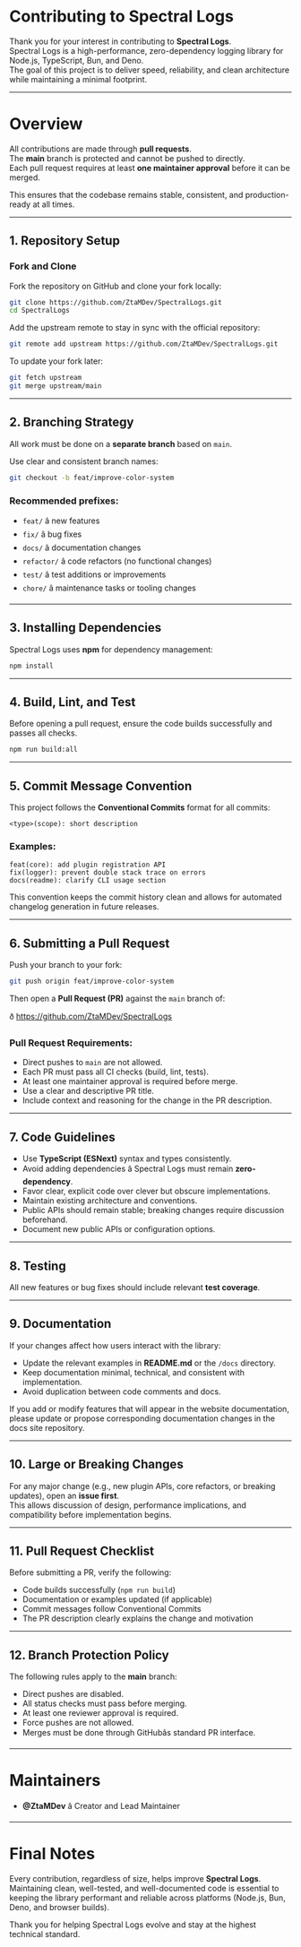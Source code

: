 # Contributing to Spectral Logs

Thank you for your interest in contributing to **Spectral Logs**.  
Spectral Logs is a high-performance, zero-dependency logging library for Node.js, TypeScript, Bun, and Deno.  
The goal of this project is to deliver speed, reliability, and clean architecture while maintaining a minimal footprint.

---

# Overview

All contributions are made through **pull requests**.  
The **main** branch is protected and cannot be pushed to directly.  
Each pull request requires at least **one maintainer approval** before it can be merged.

This ensures that the codebase remains stable, consistent, and production-ready at all times.

---

## 1. Repository Setup

### Fork and Clone

Fork the repository on GitHub and clone your fork locally:

```bash
git clone https://github.com/ZtaMDev/SpectralLogs.git
cd SpectralLogs
```

Add the upstream remote to stay in sync with the official repository:

```bash
git remote add upstream https://github.com/ZtaMDev/SpectralLogs.git
```

To update your fork later:

```bash
git fetch upstream
git merge upstream/main
```

---

## 2. Branching Strategy

All work must be done on a **separate branch** based on `main`.

Use clear and consistent branch names:

```bash
git checkout -b feat/improve-color-system
```

### Recommended prefixes:
- `feat/` â new features  
- `fix/` â bug fixes  
- `docs/` â documentation changes  
- `refactor/` â code refactors (no functional changes)  
- `test/` â test additions or improvements  
- `chore/` â maintenance tasks or tooling changes  

---

## 3. Installing Dependencies

Spectral Logs uses **npm** for dependency management:

```bash
npm install
```

---

## 4. Build, Lint, and Test

Before opening a pull request, ensure the code builds successfully and passes all checks.

```bash
npm run build:all
```

---

## 5. Commit Message Convention

This project follows the **Conventional Commits** format for all commits:

```
<type>(scope): short description
```

### Examples:

```
feat(core): add plugin registration API
fix(logger): prevent double stack trace on errors
docs(readme): clarify CLI usage section
```

This convention keeps the commit history clean and allows for automated changelog generation in future releases.

---

## 6. Submitting a Pull Request

Push your branch to your fork:

```bash
git push origin feat/improve-color-system
```

Then open a **Pull Request (PR)** against the `main` branch of:

ð https://github.com/ZtaMDev/SpectralLogs

### Pull Request Requirements:
- Direct pushes to `main` are not allowed.  
- Each PR must pass all CI checks (build, lint, tests).  
- At least one maintainer approval is required before merge.  
- Use a clear and descriptive PR title.  
- Include context and reasoning for the change in the PR description.  

---

## 7. Code Guidelines

- Use **TypeScript (ESNext)** syntax and types consistently.  
- Avoid adding dependencies â Spectral Logs must remain **zero-dependency**.  
- Favor clear, explicit code over clever but obscure implementations.  
- Maintain existing architecture and conventions.  
- Public APIs should remain stable; breaking changes require discussion beforehand.  
- Document new public APIs or configuration options.  

---

## 8. Testing

All new features or bug fixes should include relevant **test coverage**.

---

## 9. Documentation

If your changes affect how users interact with the library:
- Update the relevant examples in **README.md** or the `/docs` directory.  
- Keep documentation minimal, technical, and consistent with implementation.  
- Avoid duplication between code comments and docs.  

If you add or modify features that will appear in the website documentation, please update or propose corresponding documentation changes in the docs site repository.

---

## 10. Large or Breaking Changes

For any major change (e.g., new plugin APIs, core refactors, or breaking updates), open an **issue first**.  
This allows discussion of design, performance implications, and compatibility before implementation begins.

---

## 11. Pull Request Checklist

Before submitting a PR, verify the following:
- Code builds successfully (`npm run build`)  
- Documentation or examples updated (if applicable)  
- Commit messages follow Conventional Commits  
- The PR description clearly explains the change and motivation  

---

## 12. Branch Protection Policy

The following rules apply to the **main** branch:
- Direct pushes are disabled.  
- All status checks must pass before merging.  
- At least one reviewer approval is required.  
- Force pushes are not allowed.  
- Merges must be done through GitHubâs standard PR interface.  

---

# Maintainers

- **@ZtaMDev** â Creator and Lead Maintainer  

---

# Final Notes

Every contribution, regardless of size, helps improve **Spectral Logs**.  
Maintaining clean, well-tested, and well-documented code is essential to keeping the library performant and reliable across platforms (Node.js, Bun, Deno, and browser builds).

Thank you for helping Spectral Logs evolve and stay at the highest technical standard.
